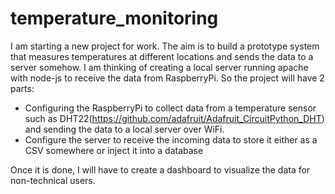 # temperature_monitoring
I am starting a new project for work. The aim is to build a prototype system that measures temperatures at different locations and sends the data to a server somehow.
I am thinking of creating a local server running apache with node-js to receive the data from RaspberryPi.
So the project will have 2 parts:
- Configuring the RaspberryPi to collect data from a temperature sensor such as DHT22(https://github.com/adafruit/Adafruit_CircuitPython_DHT) and sending the data to
a local server over WiFi.
- Configure the server to receive the incoming data to store it either as a CSV somewhere or inject it into a database

Once it is done, I will have to create a dashboard to visualize the data for non-technical users.
